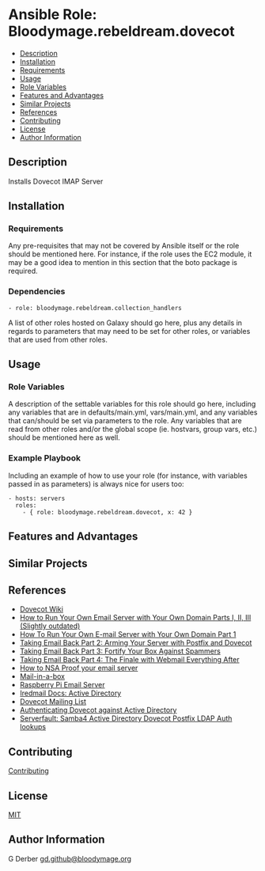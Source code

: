 Ansible Role: Bloodymage.rebeldream.dovecot
===============

- [Description](#description)
- [Installation](#installation)
- [Requirements](#requirements)
- [Usage](#usage)
- [Role Variables](#role-variables)
- [Features and Advantages](#features-and-advantages)
- [Similar Projects](#similar-projects)
- [References](#references)
- [Contributing](#contributing)
- [License](#license)
- [Author Information](#author-information)

Description
-----------
Installs Dovecot IMAP Server

Installation
------------

### Requirements

Any pre-requisites that may not be covered by Ansible itself or the role should be mentioned here. For instance, if the role uses the EC2 module, it may be a good idea to mention in this section that the boto package is required.

### Dependencies
  ```- role: bloodymage.rebeldream.collection_handlers```

A list of other roles hosted on Galaxy should go here, plus any details in regards to parameters that may need to be set for other roles, or variables that are used from other roles.

Usage
-----

### Role Variables

A description of the settable variables for this role should go here, including any variables that are in defaults/main.yml, vars/main.yml, and any variables that can/should be set via parameters to the role. Any variables that are read from other roles and/or the global scope (ie. hostvars, group vars, etc.) should be mentioned here as well.

### Example Playbook

Including an example of how to use your role (for instance, with variables passed in as parameters) is always nice for users too:

    - hosts: servers
      roles:
        - { role: bloodymage.rebeldream.dovecot, x: 42 }

Features and Advantages
-----------------------


Similar Projects
----------------

References
----------
- [Dovecot Wiki](https://wiki.dovecot.org/)
- [How to Run Your Own Email Server with Your Own Domain Parts I, II, III (Slightly outdated)](https://www.neowin.net/forum/topic/1206123-how-to-run-your-own-email-server-with-your-own-domain-parts-i-ii-iii/)
- [How To Run Your Own E-mail Server with Your Own Domain Part 1](http://arstechnica.com/information-technology/2014/02/how-to-run-your-own-e-mail-server-with-your-own-domain-part-1)
- [Taking Email Back Part 2: Arming Your Server with Postfix and Dovecot](https://arstechnica.com/information-technology/2014/03/taking-e-mail-back-part-2-arming-your-server-with-postfix-dovecot/)
- [Taking Email Back Part 3: Fortify Your Box Against Spammers](http://arstechnica.com/business/2014/03/taking-e-mail-back-part-3-fortifying-your-box-against-spammers/)
- [Taking Email Back Part 4: The Finale with Webmail Everything After](http://arstechnica.com/information-technology/2014/04/taking-e-mail-back-part-4-the-finale-with-webmail-everything-after/)
- [How to NSA Proof your email server](https://sealedabstract.com/code/nsa-proof-your-e-mail-in-2-hours)
- [Mail-in-a-box](https://mailinabox.email)
- [Raspberry Pi Email Server](https://samhobbs.co.uk/raspberry-pi-email-server)
- [Iredmail Docs: Active Directory](https://docs.iredmail.org/active.directory.html)
- [Dovecot Mailing List](https://dovecot.org/list/dovecot/2010-February/046763.html)
- [Authenticating Dovecot against Active Directory](https://wiki.samba.org/index.php/Authenticating_Dovecot_against_Active_Directory)
- [Serverfault: Samba4 Active Directory Dovecot Postfix LDAP Auth lookups](https://serverfault.com/questions/771252/samba4-active-directory-dovecot-postfix-ldap-auth-lookups)

Contributing
------------
[Contributing](CONTRIBUTING.md.md)

License
-------
[MIT](LICENSE.md)

Author Information
------------------
G Derber
gd.github@bloodymage.org
